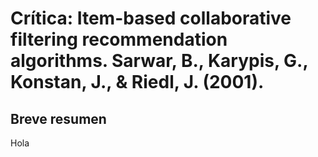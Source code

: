 # Crítica: Item-based collaborative filtering recommendation algorithms. Sarwar, B., Karypis, G., Konstan, J., & Riedl, J. (2001).

## Breve resumen

Hola

